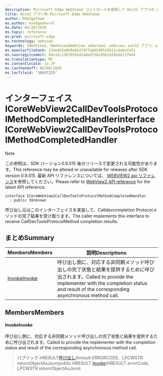 ```yaml
---
description: Microsoft Edge WebView2 コントロールを使用して Win32 アプリの web コンテンツをホストする
title: Win32 アプリ用 Microsoft Edge WebView2
author: MSEdgeTeam
ms.author: msedgedevrel
ms.date: 04/28/2020
ms.topic: reference
ms.prod: microsoft-edge
ms.technology: webview
keywords: IWebView2、IWebView2WebView、webview2、webview、win32 アプリ、win32、edge、ICoreWebView2、ICoreWebView2Controller、browser control、edge html
ms.openlocfilehash: 22de463a0b0a6b279ffab6549526b11cbabafa51
ms.sourcegitcommit: 8dca1c1367853e45a0a975bc89b1818adb117bd4
ms.translationtype: MT
ms.contentlocale: ja-JP
ms.lasthandoff: 06/08/2020
ms.locfileid: "10697225"
---
```

# <span data-ttu-id="4d9ec-104">インターフェイス ICoreWebView2CallDevToolsProtocolMethodCompletedHandler</span><span class="sxs-lookup"><span data-stu-id="4d9ec-104">interface ICoreWebView2CallDevToolsProtocolMethodCompletedHandler</span></span> 

> [!NOTE]
> <span data-ttu-id="4d9ec-105">この参照は、SDK バージョン0.9.515 後のリリースで変更される可能性があります。</span><span class="sxs-lookup"><span data-stu-id="4d9ec-105">This reference may be altered or unavailable for releases after SDK version 0.9.515.</span></span> <span data-ttu-id="4d9ec-106">最新 API リファレンスについては、 [WEBVIEW2 api リファレンス](../../../webview2-api-reference.md)を参照してください。</span><span class="sxs-lookup"><span data-stu-id="4d9ec-106">Please refer to [WebView2 API reference](../../../webview2-api-reference.md) for the latest API reference.</span></span>

```
interface ICoreWebView2CallDevToolsProtocolMethodCompletedHandler
  : public IUnknown
```

<span data-ttu-id="4d9ec-107">呼び出し元はこのインターフェイスを実装して、Calldevcompletion Protocolメソッドの完了結果を受け取ります。</span><span class="sxs-lookup"><span data-stu-id="4d9ec-107">The caller implements this interface to receive CallDevToolsProtocolMethod completion results.</span></span>

## <span data-ttu-id="4d9ec-108">まとめ</span><span class="sxs-lookup"><span data-stu-id="4d9ec-108">Summary</span></span>

 <span data-ttu-id="4d9ec-109">Members</span><span class="sxs-lookup"><span data-stu-id="4d9ec-109">Members</span></span>                        | <span data-ttu-id="4d9ec-110">説明</span><span class="sxs-lookup"><span data-stu-id="4d9ec-110">Descriptions</span></span>
--------------------------------|---------------------------------------------
[<span data-ttu-id="4d9ec-111">Invoke</span><span class="sxs-lookup"><span data-stu-id="4d9ec-111">Invoke</span></span>](#invoke) | <span data-ttu-id="4d9ec-112">呼び出し側に、対応する非同期メソッド呼び出しの完了状態と結果を提供するために呼び出されます。</span><span class="sxs-lookup"><span data-stu-id="4d9ec-112">Called to provide the implementer with the completion status and result of the corresponding asynchronous method call.</span></span>

## <span data-ttu-id="4d9ec-113">Members</span><span class="sxs-lookup"><span data-stu-id="4d9ec-113">Members</span></span>

#### <span data-ttu-id="4d9ec-114">Invoke</span><span class="sxs-lookup"><span data-stu-id="4d9ec-114">Invoke</span></span> 

<span data-ttu-id="4d9ec-115">呼び出し側に、対応する非同期メソッド呼び出しの完了状態と結果を提供するために呼び出されます。</span><span class="sxs-lookup"><span data-stu-id="4d9ec-115">Called to provide the implementer with the completion status and result of the corresponding asynchronous method call.</span></span>

> <span data-ttu-id="4d9ec-116">パブリック HRESULT[呼び出し](#invoke)(hresult ERRORCODE、LPCWSTR returnObjectAsJson)</span><span class="sxs-lookup"><span data-stu-id="4d9ec-116">public HRESULT [Invoke](#invoke)(HRESULT errorCode, LPCWSTR returnObjectAsJson)</span></span>

